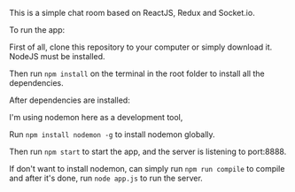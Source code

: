 This is a simple chat room based on ReactJS, Redux and Socket.io.

To run the app:
 
First of all, clone this repository to your computer or simply download it.
NodeJS must be installed.

Then run `npm install` on the terminal in the root folder to install all the dependencies.

After dependencies are installed:

I'm using nodemon here as a development tool,

Run `npm install nodemon -g` to install nodemon globally.

Then run `npm start` to start the app, and the server is listening to port:8888.

If don't want to install nodemon, can simply run `npm run compile` to compile and after it's done, run `node app.js` to run the server.